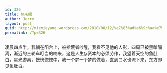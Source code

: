 ```yaml
---
id: 326
title: 热未眠
author: Jerry
layout: post
guid: http://miemieyang.wordpress.com/2010/08/12/%e7%83%ad%e6%9c%aa%e7%9c%a0
permalink: /?p=326
---
```

凌晨四点半，我躺在阳台上，被拾荒者吵醒，我看不见他的人影，四周已被黑暗隔离，渐近的三轮车叮当的响来，这是人生存资本的必须劳作，我望着天空的鱼肚白，星光游离，恍恍惚惚中，我一个梦一个梦的做着，直到口水也流下来，东方即见鱼肚白。